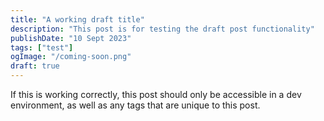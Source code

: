 ```yaml
---
title: "A working draft title"
description: "This post is for testing the draft post functionality"
publishDate: "10 Sept 2023"
tags: ["test"]
ogImage: "/coming-soon.png"
draft: true
---
```


If this is working correctly, this post should only be accessible in a dev environment, as well as any tags that are unique to this post.
